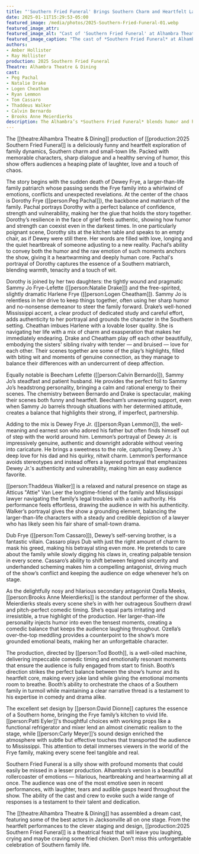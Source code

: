 ```yaml
---
title: "'Southern Fried Funeral' Brings Southern Charm and Heartfelt Laughter to the Alhambra Stage"
date: 2025-01-11T15:29:53-05:00
featured_image: /media/photos/2025-Southern-Fried-Funeral-01.webp
featured_image_attr: 
featured_image_alt: "Cast of 'Southern Fried Funeral' at Alhambra Theatre & Dining, featuring a group of performers in elegant attire, gathered on stage." 
featured_image_caption: "The cast of *Southern Fried Funeral* at Alhambra Theatre & Dining. From left to right, top: Brooks Anne Meierdierks as Ozella Meeks, Tom Cassaro as Dub Frye, Bob O'Hara as Benny Charles Greenwood, Kathy Sanders as Fairy June Cooper, Thaddeus Walker as Atticus 'Attie' Van Lear, and Patti Eyler as Martha Ann Fox; front: Calvin Bernardo as Beecham Lefette, Natalie Drake as Sammy Jo Frye-Leffette, Peg Pachal as Dorothy Frye, and Logen Cheatham as Harlene Frye, with Ryan Lemmon as Dewey Frye seated in front, holding a Sears catalog."
authors: 
- Amber Hollister
- Ray Hollister
production: 2025 Southern Fried Funeral
Theatre: Alhambra Theatre & Dining
cast: 
- Peg Pachal
- Natalie Drake
- Logen Cheatham
- Ryan Lemmon
- Tom Cassaro
- Thaddeus Walker
- Calvin Bernardo
- Brooks Anne Meierdierks
description: The Alhambra’s *Southern Fried Funeral* blends humor and heart in a stunning production filled with standout performances and Southern charm.
---
```

The [[theatre:Alhambra Theatre & Dining]] production of [[production:2025 Southern Fried Funeral]] is a deliciously funny and heartfelt exploration of family dynamics, Southern charm and small-town life. Packed with memorable characters, sharp dialogue and a healthy serving of humor, this show offers audiences a heaping plate of laughter, love and a touch of chaos.
<!--more-->
The story begins with the sudden death of Dewey Frye, a larger-than-life family patriarch whose passing sends the Frye family into a whirlwind of emotions, conflicts and unexpected revelations. At the center of the chaos is Dorothy Frye ([[person:Peg Pachal]]), the backbone and matriarch of the family. Pachal portrays Dorothy with a perfect balance of confidence, strength and vulnerability, making her the glue that holds the story together. Dorothy’s resilience in the face of grief feels authentic, showing how humor and strength can coexist even in the darkest times. In one particularly poignant scene, Dorothy sits at the kitchen table and speaks to an empty chair, as if Dewey were still there. Her words are filled with love, longing and the quiet heartbreak of someone adjusting to a new reality. Pachal’s ability to convey both the humor and the raw emotion of such moments anchors the show, giving it a heartwarming and deeply human core. Pachal's portrayal of Dorothy captures the essence of a Southern matriarch, blending warmth, tenacity and a touch of wit.

Dorothy is joined by her two daughters: the tightly wound and pragmatic Sammy Jo Frye-Lefette ([[person:Natalie Drake]]) and the free-spirited, slightly dramatic Harlene Frye ([[person:Logen Cheatham]]). Sammy Jo is relentless in her drive to keep things together, often using her sharp humor and no-nonsense demeanor to steer the family forward. Drake’s well-honed Mississippi accent, a clear product of dedicated study and careful effort, adds authenticity to her portrayal and grounds the character in the Southern setting. Cheathan imbues Harlene with a lovable loser quality. She is navigating her life with a mix of charm and exasperation that makes her immediately endearing. Drake and Cheatham play off each other beautifully, embodying the sisters' sibling rivalry with  tender — and bruised — love for each other. Their scenes together are some of the play’s highlights, filled with biting wit and moments of genuine connection, as they manage to balance their differences with an undercurrent of deep affection. 

Equally notable is Beecham Lefette ([[person:Calvin Bernardo]]), Sammy Jo’s steadfast and patient husband. He provides the perfect foil to Sammy Jo’s headstrong personality, bringing a calm and rational energy to their scenes. The chemistry between Bernardo and Drake is spectacular, making their scenes both funny and heartfelt. Beecham’s unwavering support, even when Sammy Jo barrels through situations with her determined attitude, creates a balance that highlights their strong, if imperfect, partnership.

Adding to the mix is Dewey Frye Jr. ([[person:Ryan Lemmon]]), the well-meaning and earnest son who adored his father but often finds himself out of step with the world around him. Lemmon’s portrayal of Dewey Jr. is impressively genuine, authentic and downright adorable without veering into caricature. He brings a sweetness to the role, capturing Dewey Jr.’s deep love for his dad and his quirky, nitwit charm. Lemmon’s performance avoids stereotypes and instead offers a layered portrayal that emphasizes Dewey Jr.'s authenticity and vulnerability, making him an easy audience favorite.

[[person:Thaddeus Walker]] is a relaxed and natural presence on stage as Atticus "Attie" Van Leer the longtime-friend of the family and Mississippi lawyer navigating the family’s legal troubles with a calm authority. His performance feels effortless, drawing the audience in with his authenticity. Walker’s portrayal gives the show a grounding element, balancing the larger-than-life characters with a steady and credible depiction of a lawyer who has likely seen his fair share of small-town drama.

Dub Frye ([[person:Tom Cassaro]]), Dewey’s self-serving brother, is a fantastic villain. Cassaro plays Dub with just the right amount of charm to mask his greed, making his betrayal sting even more. He pretends to care about the family while slowly digging his claws in, creating palpable tension in every scene. Cassaro’s ability to shift between feigned sincerity and underhanded scheming makes him a compelling antagonist, driving much of the show’s conflict and keeping the audience on edge whenever he’s on stage.

As the delightfully nosy and hilarious secondary antagonist Ozella Meeks, [[person:Brooks Anne Meierdierks]] is the standout performer of the show. Meierdierks steals every scene she’s in with her outrageous Southern drawl and pitch-perfect comedic timing. She’s equal parts irritating and irresistible, a true highlight of the production. Her larger-than-life personality injects humor into even the tensest moments, creating a comedic balance that keeps the audience laughing throughout. Ozella’s over-the-top meddling provides a counterpoint to the show’s more grounded emotional beats, making her an unforgettable character.

The production, directed by [[person:Tod Booth]], is a well-oiled machine, delivering impeccable comedic timing and emotionally resonant moments that ensure the audience is fully engaged from start to finish. Booth’s direction strikes the perfect balance between the show’s humor and its heartfelt core, making every joke land while giving the emotional moments room to breathe. Booth’s ability to orchestrate the chaos of a Southern family in turmoil while maintaining a clear narrative thread is a testament to his expertise in comedy and drama alike.

The excellent set design by [[person:David Dionne]] captures the essence of a Southern home, bringing the Frye family’s kitchen to vivid life. [[person:Patti Eyler]]'s thoughtful choices with working props like a functional refrigerator and mixer lend an almost cinematic realism to the stage, while [[person:Carly Meyer]]’s sound design enriched the atmosphere with subtle but effective touches that transported the audience to Mississippi. This attention to detail immerses viewers in the world of the Frye family, making every scene feel tangible and real. 

Southern Fried Funeral is a silly show with profound moments that could easily be missed in a lesser production. Alhambra’s version is a beautiful rollercoaster of emotions — hilarious, heartbreaking and heartwarming all at once. The audience was one of the most emotive seen in recent performances, with laughter, tears and audible gasps heard throughout the show. The ability of the cast and crew to evoke such a wide range of responses is a testament to their talent and dedication.

The [[theatre:Alhambra Theatre & Dining]] has assembled a dream cast, featuring some of the best actors in Jacksonville all on one stage. From the heartfelt performances to the clever staging and design, [[production:2025 Southern Fried Funeral]] is a theatrical feast that will leave you laughing, crying and maybe craving some fried chicken. Don’t miss this unforgettable celebration of Southern family life.